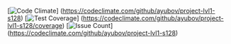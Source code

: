 [![Code Climate](https://codeclimate.com/github/ayubov/project-lvl1-s128/badges/gpa.svg)]
(https://codeclimate.com/github/ayubov/project-lvl1-s128)
[![Test Coverage](https://codeclimate.com/github/ayubov/project-lvl1-s128/badges/coverage.svg)]
(https://codeclimate.com/github/ayubov/project-lvl1-s128/coverage)
[![Issue Count](https://codeclimate.com/github/ayubov/project-lvl1-s128/badges/issue_count.svg)]
(https://codeclimate.com/github/ayubov/project-lvl1-s128)
